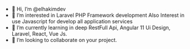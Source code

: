 - 👋 Hi, I’m @elhakimdev
- 👀 I’m interested in Laravel PHP Framework development Also Interest in use Javascript for develop all application services
- 🌱 I’m currently learning in deep RestFull Api, Angular 11 Ui Design,  Laravel,  React,  Vue Js. 
- 💞️ I’m looking to collaborate on your project. 
